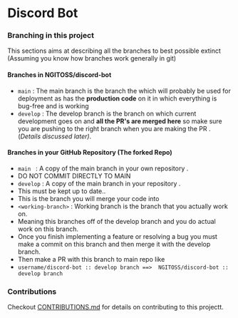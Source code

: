 # Discord Bot
###  Branching in this project

This sections aims at describing all the branches to best possible extinct
(Assuming you know how branches work generally in git)
#### Branches in NGITOSS/discord-bot


- ``main`` : The main branch is the branch the which will probably be used for deployment as has the **production code** on it in which everything is bug-free and is working
- ``develop`` : The develop branch is the branch on which current development goes on and **all the PR's are merged here** so make sure you are pushing to the right branch when you are making the PR .(*Details discussed later)*.
#### Branches in your GitHub Repository (The forked Repo)
- ``main `` : A copy of the main branch in your own repository .
- DO NOT COMMIT DIRECTLY TO MAIN
- ``develop`` : A copy of the main branch in your repository . 
- This must be kept up to date..
-   This is the branch you will merge your code into 
- ``<working-branch>`` : Working branch is the branch that you actually work on.
- Meaning this branches off of the develop branch and you do actual work on this branch.
- Once you finish implementing a feature or resolving a bug you must make a commit on this branch and then merge it with the develop branch.
- Then make a PR with this branch to main repo like
- `` username/discord-bot :: develop branch ==>  NGITOSS/discord-bot :: develop branch ``
### Contributions
Checkout [CONTRIBUTIONS.md](CONTRIBUTIONS.md) for details on contributing to this projectt.
